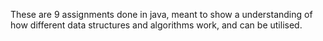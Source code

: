 These are 9 assignments done in java, meant to show a understanding of how different data structures and algorithms work, and can be utilised.
